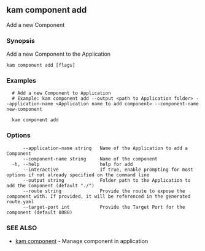 ## kam component add

Add a new Component

### Synopsis

Add a new Component to the Application

```
kam component add [flags]
```

### Examples

```
  # Add a new Component to Application
  # Example: kam component add --output <path to Application folder> --application-name <Application name to add component> --component-name new-component
  
  kam component add
```

### Options

```
      --application-name string   Name of the Application to add a Component
      --component-name string     Name of the component
  -h, --help                      help for add
      --interactive               If true, enable prompting for most options if not already specified on the command line
      --output string             Folder path to the Application to add the Component (default "./")
      --route string              Provide the route to expose the component with. If provided, it will be referenced in the generated route.yaml
      --target-port int           Provide the Target Port for the component (default 8080)
```

### SEE ALSO

* [kam component](kam_component.md)	 - Manage component in application

